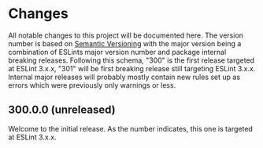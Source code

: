 # Changes

All notable changes to this project will be documented here. The version number
is based on [Semantic Versioning](http://semver.org/) with the major version
being a combination of ESLints major version number and package internal
breaking releases. Following this schema, "300" is the first release targeted at
ESLint 3.x.x, "301" will be first breaking release still targeting ESLint
3.x.x. Internal major releases will probably mostly contain new rules set up as
errors which were previously only warnings or less.


## 300.0.0 (unreleased)

Welcome to the initial release. As the number indicates, this one is targeted at
ESLint 3.x.x.
